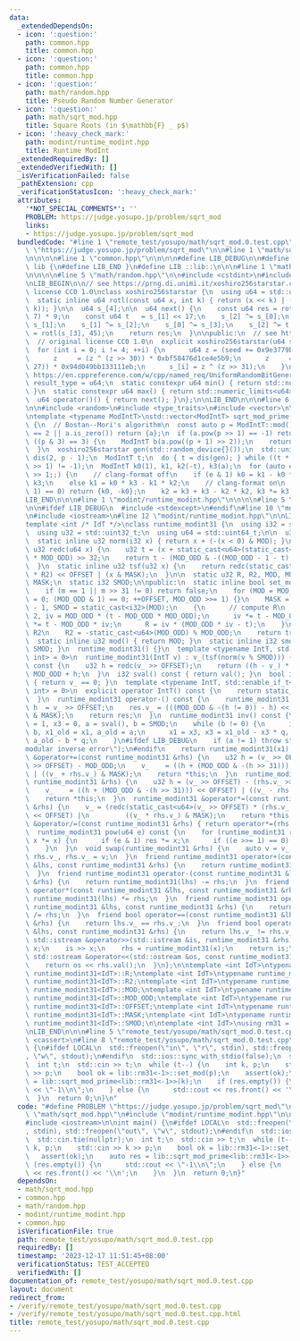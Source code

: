 ```yaml
---
data:
  _extendedDependsOn:
  - icon: ':question:'
    path: common.hpp
    title: common.hpp
  - icon: ':question:'
    path: common.hpp
    title: common.hpp
  - icon: ':question:'
    path: math/random.hpp
    title: Pseudo Random Number Generator
  - icon: ':question:'
    path: math/sqrt_mod.hpp
    title: Square Roots (in $\mathbb{F} _ p$)
  - icon: ':heavy_check_mark:'
    path: modint/runtime_modint.hpp
    title: Runtime ModInt
  _extendedRequiredBy: []
  _extendedVerifiedWith: []
  _isVerificationFailed: false
  _pathExtension: cpp
  _verificationStatusIcon: ':heavy_check_mark:'
  attributes:
    '*NOT_SPECIAL_COMMENTS*': ''
    PROBLEM: https://judge.yosupo.jp/problem/sqrt_mod
    links:
    - https://judge.yosupo.jp/problem/sqrt_mod
  bundledCode: "#line 1 \"remote_test/yosupo/math/sqrt_mod.0.test.cpp\"\n#define PROBLEM\
    \ \"https://judge.yosupo.jp/problem/sqrt_mod\"\n\n#line 1 \"math/sqrt_mod.hpp\"\
    \n\n\n\n#line 1 \"common.hpp\"\n\n\n\n#define LIB_DEBUG\n\n#define LIB_BEGIN namespace\
    \ lib {\n#define LIB_END }\n#define LIB ::lib::\n\n\n#line 1 \"math/random.hpp\"\
    \n\n\n\n#line 5 \"math/random.hpp\"\n\n#include <cstdint>\n#include <limits>\n\
    \nLIB_BEGIN\n\n// see https://prng.di.unimi.it/xoshiro256starstar.c\n// original\
    \ license CC0 1.0\nclass xoshiro256starstar {\n  using u64 = std::uint64_t;\n\n\
    \  static inline u64 rotl(const u64 x, int k) { return (x << k) | (x >> (64 -\
    \ k)); }\n\n  u64 s_[4];\n\n  u64 next() {\n    const u64 res = rotl(s_[1] * 5,\
    \ 7) * 9;\n    const u64 t   = s_[1] << 17;\n    s_[2] ^= s_[0];\n    s_[3] ^=\
    \ s_[1];\n    s_[1] ^= s_[2];\n    s_[0] ^= s_[3];\n    s_[2] ^= t;\n    s_[3]\
    \ = rotl(s_[3], 45);\n    return res;\n  }\n\npublic:\n  // see https://prng.di.unimi.it/splitmix64.c\n\
    \  // original license CC0 1.0\n  explicit xoshiro256starstar(u64 seed) {\n  \
    \  for (int i = 0; i != 4; ++i) {\n      u64 z = (seed += 0x9e3779b97f4a7c15);\n\
    \      z     = (z ^ (z >> 30)) * 0xbf58476d1ce4e5b9;\n      z     = (z ^ (z >>\
    \ 27)) * 0x94d049bb133111eb;\n      s_[i] = z ^ (z >> 31);\n    }\n  }\n  // see\
    \ https://en.cppreference.com/w/cpp/named_req/UniformRandomBitGenerator\n  using\
    \ result_type = u64;\n  static constexpr u64 min() { return std::numeric_limits<u64>::min();\
    \ }\n  static constexpr u64 max() { return std::numeric_limits<u64>::max(); }\n\
    \  u64 operator()() { return next(); }\n};\n\nLIB_END\n\n\n#line 6 \"math/sqrt_mod.hpp\"\
    \n\n#include <random>\n#include <type_traits>\n#include <vector>\n\nLIB_BEGIN\n\
    \ntemplate <typename ModIntT>\nstd::vector<ModIntT> sqrt_mod_prime(ModIntT a)\
    \ {\n  // Bostan--Mori's algorithm\n  const auto p = ModIntT::mod();\n  if (p\
    \ == 2 || a.is_zero()) return {a};\n  if (a.pow(p >> 1) == -1) return {};\n  if\
    \ ((p & 3) == 3) {\n    ModIntT b(a.pow((p + 1) >> 2));\n    return {b, -b};\n\
    \  }\n  xoshiro256starstar gen(std::random_device{}());\n  std::uniform_int_distribution<std::decay_t<decltype(p)>>\
    \ dis(2, p - 1);\n  ModIntT t;\n  do { t = dis(gen); } while ((t * t - 4 * a).pow(p\
    \ >> 1) != -1);\n  ModIntT k0(1), k1, k2(-t), k3(a);\n  for (auto e = (p + 1)\
    \ >> 1;;) {\n    // clang-format off\n    if (e & 1) k0 = k1 - k0 * k2, k1 *=\
    \ k3;\n    else k1 = k0 * k3 - k1 * k2;\n    // clang-format on\n    if ((e >>=\
    \ 1) == 0) return {k0, -k0};\n    k2 = k3 + k3 - k2 * k2, k3 *= k3;\n  }\n}\n\n\
    LIB_END\n\n\n#line 1 \"modint/runtime_modint.hpp\"\n\n\n\n#line 5 \"modint/runtime_modint.hpp\"\
    \n\n#ifdef LIB_DEBUG\n  #include <stdexcept>\n#endif\n#line 10 \"modint/runtime_modint.hpp\"\
    \n#include <iostream>\n#line 12 \"modint/runtime_modint.hpp\"\n\nLIB_BEGIN\n\n\
    template <int /* IdT */>\nclass runtime_modint31 {\n  using i32 = std::int32_t;\n\
    \  using u32 = std::uint32_t;\n  using u64 = std::uint64_t;\n\n  u32 v_{};\n\n\
    \  static inline u32 norm(i32 x) { return x + (-(x < 0) & MOD); }\n  static inline\
    \ u32 redc(u64 x) {\n    u32 t = (x + static_cast<u64>(static_cast<u32>(x) * R)\
    \ * MOD_ODD) >> 32;\n    return t - (MOD_ODD & -((MOD_ODD - 1 - t) >> 31));\n\
    \  }\n  static inline u32 tsf(u32 x) {\n    return redc(static_cast<u64>(x % MOD_ODD)\
    \ * R2) << OFFSET | (x & MASK);\n  }\n\n  static u32 R, R2, MOD, MOD_ODD, OFFSET,\
    \ MASK;\n  static i32 SMOD;\n\npublic:\n  static inline bool set_mod(u32 m) {\n\
    \    if (m == 1 || m >> 31 != 0) return false;\n    for (MOD = MOD_ODD = m, OFFSET\
    \ = 0; (MOD_ODD & 1) == 0; ++OFFSET, MOD_ODD >>= 1) {}\n    MASK = (1 << OFFSET)\
    \ - 1, SMOD = static_cast<i32>(MOD);\n    {\n      // compute R\n      u32 t =\
    \ 2, iv = MOD_ODD * (t - MOD_ODD * MOD_ODD);\n      iv *= t - MOD_ODD * iv, iv\
    \ *= t - MOD_ODD * iv;\n      R = iv * (MOD_ODD * iv - t);\n    }\n    // compute\
    \ R2\n    R2 = -static_cast<u64>(MOD_ODD) % MOD_ODD;\n    return true;\n  }\n\
    \  static inline u32 mod() { return MOD; }\n  static inline i32 smod() { return\
    \ SMOD; }\n  runtime_modint31() {}\n  template <typename IntT, std::enable_if_t<std::is_integral_v<IntT>,\
    \ int> = 0>\n  runtime_modint31(IntT v) : v_(tsf(norm(v % SMOD))) {}\n  u32 val()\
    \ const {\n    u32 h = redc(v_ >> OFFSET);\n    return ((h - v_) * R & MASK) *\
    \ MOD_ODD + h;\n  }\n  i32 sval() const { return val(); }\n  bool is_zero() const\
    \ { return v_ == 0; }\n  template <typename IntT, std::enable_if_t<std::is_integral_v<IntT>,\
    \ int> = 0>\n  explicit operator IntT() const {\n    return static_cast<IntT>(val());\n\
    \  }\n  runtime_modint31 operator-() const {\n    runtime_modint31 res;\n    u32\
    \ h  = v_ >> OFFSET;\n    res.v_ = (((MOD_ODD & -(h != 0)) - h) << OFFSET) | (-v_\
    \ & MASK);\n    return res;\n  }\n  runtime_modint31 inv() const {\n    i32 x1\
    \ = 1, x3 = 0, a = sval(), b = SMOD;\n    while (b != 0) {\n      i32 q = a /\
    \ b, x1_old = x1, a_old = a;\n      x1 = x3, x3 = x1_old - x3 * q, a = b, b =\
    \ a_old - b * q;\n    }\n#ifdef LIB_DEBUG\n    if (a != 1) throw std::runtime_error(\"\
    modular inverse error\");\n#endif\n    return runtime_modint31(x1);\n  }\n  runtime_modint31\
    \ &operator+=(const runtime_modint31 &rhs) {\n    u32 h = (v_ >> OFFSET) + (rhs.v_\
    \ >> OFFSET) - MOD_ODD;\n    v_    = ((h + (MOD_ODD & -(h >> 31))) << OFFSET)\
    \ | ((v_ + rhs.v_) & MASK);\n    return *this;\n  }\n  runtime_modint31 &operator-=(const\
    \ runtime_modint31 &rhs) {\n    u32 h = (v_ >> OFFSET) - (rhs.v_ >> OFFSET);\n\
    \    v_    = ((h + (MOD_ODD & -(h >> 31))) << OFFSET) | ((v_ - rhs.v_) & MASK);\n\
    \    return *this;\n  }\n  runtime_modint31 &operator*=(const runtime_modint31\
    \ &rhs) {\n    v_ = (redc(static_cast<u64>(v_ >> OFFSET) * (rhs.v_ >> OFFSET))\
    \ << OFFSET) |\n         ((v_ * rhs.v_) & MASK);\n    return *this;\n  }\n  runtime_modint31\
    \ &operator/=(const runtime_modint31 &rhs) { return operator*=(rhs.inv()); }\n\
    \  runtime_modint31 pow(u64 e) const {\n    for (runtime_modint31 res(1), x(*this);;\
    \ x *= x) {\n      if (e & 1) res *= x;\n      if ((e >>= 1) == 0) return res;\n\
    \    }\n  }\n  void swap(runtime_modint31 &rhs) {\n    auto v = v_;\n    v_ =\
    \ rhs.v_, rhs.v_ = v;\n  }\n  friend runtime_modint31 operator+(const runtime_modint31\
    \ &lhs, const runtime_modint31 &rhs) {\n    return runtime_modint31(lhs) += rhs;\n\
    \  }\n  friend runtime_modint31 operator-(const runtime_modint31 &lhs, const runtime_modint31\
    \ &rhs) {\n    return runtime_modint31(lhs) -= rhs;\n  }\n  friend runtime_modint31\
    \ operator*(const runtime_modint31 &lhs, const runtime_modint31 &rhs) {\n    return\
    \ runtime_modint31(lhs) *= rhs;\n  }\n  friend runtime_modint31 operator/(const\
    \ runtime_modint31 &lhs, const runtime_modint31 &rhs) {\n    return runtime_modint31(lhs)\
    \ /= rhs;\n  }\n  friend bool operator==(const runtime_modint31 &lhs, const runtime_modint31\
    \ &rhs) {\n    return lhs.v_ == rhs.v_;\n  }\n  friend bool operator!=(const runtime_modint31\
    \ &lhs, const runtime_modint31 &rhs) {\n    return lhs.v_ != rhs.v_;\n  }\n  friend\
    \ std::istream &operator>>(std::istream &is, runtime_modint31 &rhs) {\n    i32\
    \ x;\n    is >> x;\n    rhs = runtime_modint31(x);\n    return is;\n  }\n  friend\
    \ std::ostream &operator<<(std::ostream &os, const runtime_modint31 &rhs) {\n\
    \    return os << rhs.val();\n  }\n};\n\ntemplate <int IdT>\ntypename runtime_modint31<IdT>::u32\
    \ runtime_modint31<IdT>::R;\ntemplate <int IdT>\ntypename runtime_modint31<IdT>::u32\
    \ runtime_modint31<IdT>::R2;\ntemplate <int IdT>\ntypename runtime_modint31<IdT>::u32\
    \ runtime_modint31<IdT>::MOD;\ntemplate <int IdT>\ntypename runtime_modint31<IdT>::u32\
    \ runtime_modint31<IdT>::MOD_ODD;\ntemplate <int IdT>\ntypename runtime_modint31<IdT>::u32\
    \ runtime_modint31<IdT>::OFFSET;\ntemplate <int IdT>\ntypename runtime_modint31<IdT>::u32\
    \ runtime_modint31<IdT>::MASK;\ntemplate <int IdT>\ntypename runtime_modint31<IdT>::i32\
    \ runtime_modint31<IdT>::SMOD;\n\ntemplate <int IdT>\nusing rm31 = runtime_modint31<IdT>;\n\
    \nLIB_END\n\n\n#line 5 \"remote_test/yosupo/math/sqrt_mod.0.test.cpp\"\n\n#include\
    \ <cassert>\n#line 8 \"remote_test/yosupo/math/sqrt_mod.0.test.cpp\"\n\nint main()\
    \ {\n#ifdef LOCAL\n  std::freopen(\"in\", \"r\", stdin), std::freopen(\"out\"\
    , \"w\", stdout);\n#endif\n  std::ios::sync_with_stdio(false);\n  std::cin.tie(nullptr);\n\
    \  int t;\n  std::cin >> t;\n  while (t--) {\n    int k, p;\n    std::cin >> k\
    \ >> p;\n    bool ok = lib::rm31<-1>::set_mod(p);\n    assert(ok);\n    auto res\
    \ = lib::sqrt_mod_prime<lib::rm31<-1>>(k);\n    if (res.empty()) {\n      std::cout\
    \ << \"-1\\n\";\n    } else {\n      std::cout << res.front() << '\\n';\n    }\n\
    \  }\n  return 0;\n}\n"
  code: "#define PROBLEM \"https://judge.yosupo.jp/problem/sqrt_mod\"\n\n#include\
    \ \"math/sqrt_mod.hpp\"\n#include \"modint/runtime_modint.hpp\"\n\n#include <cassert>\n\
    #include <iostream>\n\nint main() {\n#ifdef LOCAL\n  std::freopen(\"in\", \"r\"\
    , stdin), std::freopen(\"out\", \"w\", stdout);\n#endif\n  std::ios::sync_with_stdio(false);\n\
    \  std::cin.tie(nullptr);\n  int t;\n  std::cin >> t;\n  while (t--) {\n    int\
    \ k, p;\n    std::cin >> k >> p;\n    bool ok = lib::rm31<-1>::set_mod(p);\n \
    \   assert(ok);\n    auto res = lib::sqrt_mod_prime<lib::rm31<-1>>(k);\n    if\
    \ (res.empty()) {\n      std::cout << \"-1\\n\";\n    } else {\n      std::cout\
    \ << res.front() << '\\n';\n    }\n  }\n  return 0;\n}"
  dependsOn:
  - math/sqrt_mod.hpp
  - common.hpp
  - math/random.hpp
  - modint/runtime_modint.hpp
  - common.hpp
  isVerificationFile: true
  path: remote_test/yosupo/math/sqrt_mod.0.test.cpp
  requiredBy: []
  timestamp: '2023-12-17 11:51:45+08:00'
  verificationStatus: TEST_ACCEPTED
  verifiedWith: []
documentation_of: remote_test/yosupo/math/sqrt_mod.0.test.cpp
layout: document
redirect_from:
- /verify/remote_test/yosupo/math/sqrt_mod.0.test.cpp
- /verify/remote_test/yosupo/math/sqrt_mod.0.test.cpp.html
title: remote_test/yosupo/math/sqrt_mod.0.test.cpp
---
```

